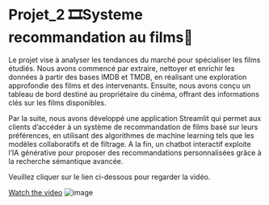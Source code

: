 # Projet_2 🎞️Systeme recommandation au films🎦

Le projet vise à analyser les tendances du marché pour spécialiser les films étudiés. Nous avons commencé par extraire, nettoyer et enrichir les données à partir des bases IMDB et TMDB, en réalisant une exploration approfondie des films et des intervenants. Ensuite, nous avons conçu un tableau de bord destiné au propriétaire du cinéma, offrant des informations clés sur les films disponibles.

Par la suite, nous avons développé une application Streamlit qui permet aux clients d’accéder à un système de recommandation de films basé sur leurs préférences, en utilisant des algorithmes de machine learning tels que les modèles collaboratifs et de filtrage. A la fin, un chatbot interactif exploite l’IA générative pour proposer des recommandations personnalisées grâce à la recherche sémantique avancée.

Veuillez cliquer sur le lien ci-dessous pour regarder la vidéo.

[Watch the video](https://www.youtube.com/watch?v=sjhfbU6KxQw)
![image](https://github.com/user-attachments/assets/f46e0215-e234-46ff-aefc-8174b44f5ee5)


